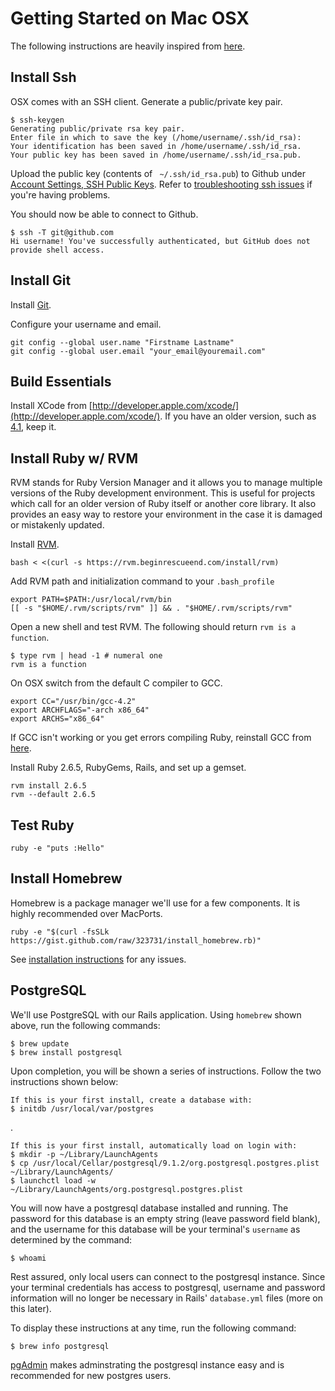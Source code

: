 Getting Started on Mac OSX
==========================

The following instructions are heavily inspired from [here](http://help.github.com/mac-set-up-git/).

Install Ssh
-----------

OSX comes with an SSH client. Generate a public/private key pair.

    $ ssh-keygen
    Generating public/private rsa key pair.
    Enter file in which to save the key (/home/username/.ssh/id_rsa):
    Your identification has been saved in /home/username/.ssh/id_rsa.
    Your public key has been saved in /home/username/.ssh/id_rsa.pub.

Upload the public key (contents of ` ~/.ssh/id_rsa.pub`) to Github under [Account Settings, SSH Public Keys](https://github.com/account). Refer to [troubleshooting ssh issues](http://help.github.com/troubleshooting-ssh/) if you're having problems.

You should now be able to connect to Github.

    $ ssh -T git@github.com
    Hi username! You've successfully authenticated, but GitHub does not provide shell access.

Install Git
-----------

Install [Git](http://git-scm.com/download).

Configure your username and email.

    git config --global user.name "Firstname Lastname"
    git config --global user.email "your_email@youremail.com"

Build Essentials
----------------

Install XCode from [http://developer.apple.com/xcode/](http://developer.apple.com/xcode/). If you have an older version, such as [4.1](https://developer.apple.com/downloads/download.action?path=Developer_Tools/xcode_4.1_for_lion/xcode_4.1_for_lion.dmg), keep it.

Install Ruby w/ RVM
-------------------

RVM stands for Ruby Version Manager and it allows you to manage multiple versions of the Ruby development environment. This is useful for projects which call for an older version of Ruby itself or another core library. It also provides an easy way to restore your environment in the case it is damaged or mistakenly updated.

Install [RVM](http://rvm.beginrescueend.com/).

    bash < <(curl -s https://rvm.beginrescueend.com/install/rvm)

Add RVM path and initialization command to your `.bash_profile`

    export PATH=$PATH:/usr/local/rvm/bin
    [[ -s "$HOME/.rvm/scripts/rvm" ]] && . "$HOME/.rvm/scripts/rvm"

Open a new shell and test RVM. The following should return `rvm is a function`.

    $ type rvm | head -1 # numeral one
    rvm is a function

On OSX switch from the default C compiler to GCC.

    export CC="/usr/bin/gcc-4.2" 
    export ARCHFLAGS="-arch x86_64"
    export ARCHS="x86_64"

If GCC isn't working or you get errors compiling Ruby, reinstall GCC from [here](https://github.com/kennethreitz/osx-gcc-installer).
	
Install Ruby 2.6.5, RubyGems, Rails, and set up a gemset.

    rvm install 2.6.5
    rvm --default 2.6.5

Test Ruby
---------

    ruby -e "puts :Hello"

Install Homebrew
----------------

Homebrew is a package manager we'll use for a few components. It is highly recommended over MacPorts.

    ruby -e "$(curl -fsSLk https://gist.github.com/raw/323731/install_homebrew.rb)"

See [installation instructions](https://github.com/mxcl/homebrew/wiki/installation) for any issues.

PostgreSQL
----------

We'll use PostgreSQL with our Rails application. Using `homebrew` shown above, run the following commands:

    $ brew update
    $ brew install postgresql

Upon completion, you will be shown a series of instructions. Follow the two instructions shown below:

    If this is your first install, create a database with:
    $ initdb /usr/local/var/postgres

.

    If this is your first install, automatically load on login with:
    $ mkdir -p ~/Library/LaunchAgents
    $ cp /usr/local/Cellar/postgresql/9.1.2/org.postgresql.postgres.plist ~/Library/LaunchAgents/
    $ launchctl load -w ~/Library/LaunchAgents/org.postgresql.postgres.plist

You will now have a postgresql database installed and running. The password for this database is an empty string (leave password field blank), and the username for this database will be your terminal's `username` as determined by the command:

    $ whoami

Rest assured, only local users can connect to the postgresql instance. Since your terminal credentials has access to postgresql, username and password information will no longer be necessary in Rails' `database.yml` files (more on this later).

To display these instructions at any time, run the following command:

    $ brew info postgresql

[pgAdmin](http://www.pgadmin.org/download/macosx.php) makes adminstrating the postgresql instance easy and is recommended for new postgres users.
